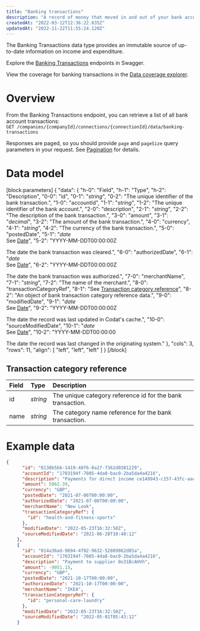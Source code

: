 ```yaml
---
title: "Banking transactions"
description: "A record of money that moved in and out of your bank account"
createdAt: "2022-03-12T12:36:22.835Z"
updatedAt: "2022-11-22T11:55:24.120Z"
---
```


The Banking Transactions data type provides an immutable source of up-to-date information on income and expenditure.

Explore the <a className="external" href="https://api.codat.io/swagger/index.html#/BankingTransactions" target="_blank">Banking Transactions</a> endpoints in Swagger.

View the coverage for banking transactions in the <a className="external" href="https://knowledge.codat.io/supported-features/banking?view=tab-by-data-type&dataType=banking-transactions" target="_blank">Data coverage explorer</a>.

# Overview

From the Banking Transactions endpoint, you can retrieve a list of all bank account transactions:  
`GET /companies/{companyId}/connections/{connectionId}/data/banking-transactions`

Responses are paged, so you should provide `page` and `pageSize` query parameters in your request. See [Pagination](https://docs.codat.io/docs/pagination) for details.

# Data model

[block:parameters]
{
"data": {
"h-0": "Field",
"h-1": "Type",
"h-2": "Description",
"0-0": "id",
"0-1": "_string_",
"0-2": "The unique identifier of the bank transaction.",
"1-0": "accountId",
"1-1": "_string_",
"1-2": "The unique identifier of the bank account.",
"2-0": "description",
"2-1": "_string_",
"2-2": "The description of the bank transaction.",
"3-0": "amount",
"3-1": "_decimal_",
"3-2": "The amount of the bank transaction.",
"4-0": "currency",
"4-1": "_string_",
"4-2": "The currency of the bank transaction.",
"5-0": "postedDate",
"5-1": "_date_  
See [Date](https://docs.codat.io/docs/datamodel-shared-date)",
"5-2": "YYYY-MM-DDT00:00:00Z

The date the bank transaction was cleared.",
"6-0": "authorizedDate",
"6-1": "_date_  
See [Date](https://docs.codat.io/docs/datamodel-shared-date)",
"6-2": "YYYY-MM-DDT00:00:00Z

The date the bank transaction was authorized.",
"7-0": "merchantName",
"7-1": "_string_",
"7-2": "The name of the merchant.",
"8-0": "transactionCategoryRef",
"8-1": "See [Transaction category reference](#transaction-category-reference)",
"8-2": "An object of bank transaction category reference data.",
"9-0": "modifiedDate",
"9-1": "_date_  
See [Date](https://docs.codat.io/docs/datamodel-shared-date)",
"9-2": "YYYY-MM-DDT00:00:00Z

The date the record was last updated in Codat's cache.",
"10-0": "sourceModifiedDate",
"10-1": "_date_  
See [Date](https://docs.codat.io/docs/datamodel-shared-date)",
"10-2": "YYYY-MM-DDT00:00:00

The date the record was last changed in the originating system."
},
"cols": 3,
"rows": 11,
"align": [
"left",
"left",
"left"
]
}
[/block]

## Transaction category reference

| Field | Type     | Description                                                |
| :---- | :------- | :--------------------------------------------------------- |
| id    | _string_ | The unique category reference id for the bank transaction. |
| name  | _string_ | The category name reference for the bank transaction.      |

# Example data

```json
{
      "id": "0130b5bb-1419-40f6-8a27-7362d0381229",
      "accountId": "1703194f-7805-4da8-bac0-2ba5da4a4216",
      "description": "Payments for direct income ce149943-c157-43fc-aac7-42a716b655b6",
      "amount": 5062.39,
      "currency": "GBP",
      "postedDate": "2021-07-06T00:00:00",
      "authorizedDate": "2021-07-06T00:00:00",
      "merchantName": "New Look",
      "transactionCategoryRef": {
        "id": "health-and-fitness-sports"
      },
      "modifiedDate": "2022-05-23T16:32:50Z",
      "sourceModifiedDate": "2021-06-28T10:48:12"
    },
    {
      "id": "014a36ad-9694-4f02-9632-52889862d85a",
      "accountId": "1703194f-7805-4da8-bac0-2ba5da4a4216",
      "description": "Payment to supplier 0o31BcAHVh",
      "amount": -9051.15,
      "currency": "GBP",
      "postedDate": "2021-10-17T00:00:00",
      "authorizedDate": "2021-10-17T00:00:00",
      "merchantName": "IKEA",
      "transactionCategoryRef": {
        "id": "personal-care-laundry"
      },
      "modifiedDate": "2022-05-23T16:32:50Z",
      "sourceModifiedDate": "2022-05-01T05:43:12"
    }
```
